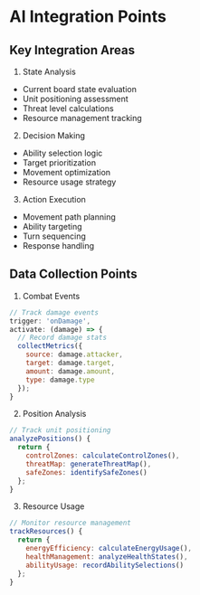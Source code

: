 # AI Integration Points

## Key Integration Areas

1. State Analysis
- Current board state evaluation
- Unit positioning assessment
- Threat level calculations
- Resource management tracking

2. Decision Making
- Ability selection logic
- Target prioritization
- Movement optimization
- Resource usage strategy

3. Action Execution
- Movement path planning
- Ability targeting
- Turn sequencing
- Response handling

## Data Collection Points

1. Combat Events
```javascript
// Track damage events
trigger: 'onDamage',
activate: (damage) => {
  // Record damage stats
  collectMetrics({
    source: damage.attacker,
    target: damage.target,
    amount: damage.amount,
    type: damage.type
  });
}
```

2. Position Analysis
```javascript
// Track unit positioning
analyzePositions() {
  return {
    controlZones: calculateControlZones(),
    threatMap: generateThreatMap(),
    safeZones: identifySafeZones()
  };
}
```

3. Resource Usage
```javascript
// Monitor resource management
trackResources() {
  return {
    energyEfficiency: calculateEnergyUsage(),
    healthManagement: analyzeHealthStates(),
    abilityUsage: recordAbilitySelections()
  };
} 